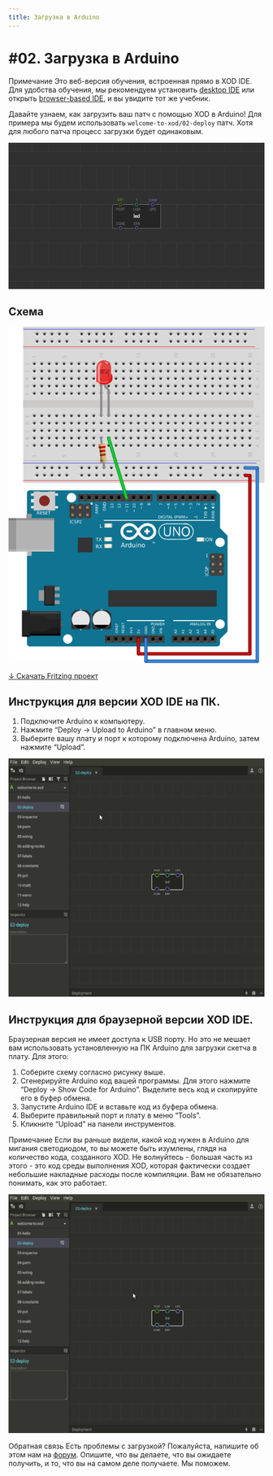 ```yaml
---
title: Загрузка в Arduino
---
```


# #02. Загрузка в Arduino

<div class="ui segment note">
<span class="ui ribbon label">Примечание</span>
Это веб-версия обучения, встроенная прямо в XOD IDE.
Для удобства обучения, мы рекомендуем установить
<a href="/downloads/">desktop IDE</a> или открыть
<a href="/ide/">browser-based IDE</a>, и вы увидите тот же учебник.
</div>

Давайте узнаем, как загрузить ваш патч с помощью XOD в Arduino! Для примера мы
будем использовать `welcome-to-xod/02-deploy` патч. Хотя для любого патча
процесс загрузки будет одинаковым.

![Patch](./patch.png)

## Схема

![Circuit](./circuit.fz.png)

[↓ Скачать Fritzing проект](./circuit.fzz)

## Инструкция для версии XOD IDE на ПК.

1.  Подключите Arduino к компьютеру.
2.  Нажмите “Deploy → Upload to Arduino” в главном меню.
3.  Выберите вашу плату и порт к которому подключена Arduino, затем нажмите
    “Upload”.

![Upload to Arduino](./upload-desktop.gif)

## Инструкция для браузерной версии XOD IDE.

Браузерная версия не имеет доступа к USB порту. Но это не мешает вам
использовать установленную на ПК Arduino для загрузки скетча в плату. Для этого:

1.  Соберите схему согласно рисунку выше.
2.  Сгенерируйте Arduino код вашей программы. Для этого нажмите “Deploy → Show
    Code for Arduino”. Выделите весь код и скопируйте его в буфер обмена.
3.  Запустите Arduino IDE и вставьте код из буфера обмена.
4.  Выберите правильный порт и плату в меню “Tools”.
5.  Кликните “Upload” на панели инструментов.

<div class="ui segment note">
<span class="ui ribbon label">Примечание</span>
Если вы раньше видели, какой код нужен в Arduino для мигания светодиодом, 
то вы можете быть изумлены, глядя на количество кода, созданного XOD. 
Не волнуйтесь - большая часть из этого - это код среды выполнения XOD, 
которая фактически создает небольшие накладные расходы после компиляции. 
Вам не обязательно понимать, как это работает. 
</div>

![Upload via Arduino IDE](./upload-web.gif)

<div class="ui segment note">
<span class="ui ribbon label">Обратная связь</span>
Есть проблемы с загрузкой? Пожалуйста, напишите об этом нам на <a
href="//forum.xod.io">форум</a>. Опишите, что вы делаете, что вы ожидаете
получить, и то, что вы на самом деле получаете. Мы поможем.
</div>
